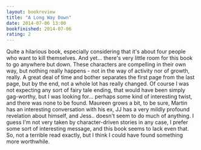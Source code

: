 ```yaml
---
layout: bookreview
title: "A Long Way Down"
date: 2014-07-06 13:00
bookfinished: 2014-07-06
rating: 2
---
```


Quite a hilarious book, especially considering that it's about four people who want to kill themselves.  And yet... there's very little room for this book to go anywhere but down.  These characters are compelling in their own way, but nothing really happens - not in the way of activity nor of growth, really.  A great deal of time and bother separates the first page from the last page, but by the end, not a whole lot has really changed.  Of course I was not expecting any sort of fairy tale ending, that would have been simply gag-worthy, but I was looking for... perhaps some kind of interesting twist, and there was none to be found.  Maureen grows a bit, to be sure, Martin has an interesting conversation with his ex, JJ has a very mildly profound revelation about himself, and Jess.. doesn't seem to do much of anything.  I guess I'm not very taken by character-driven stories in any case, I prefer some sort of interesting message, and this book seems to lack even that.  So, not a terrible read exactly, but I think I could have found something more worthwhile.